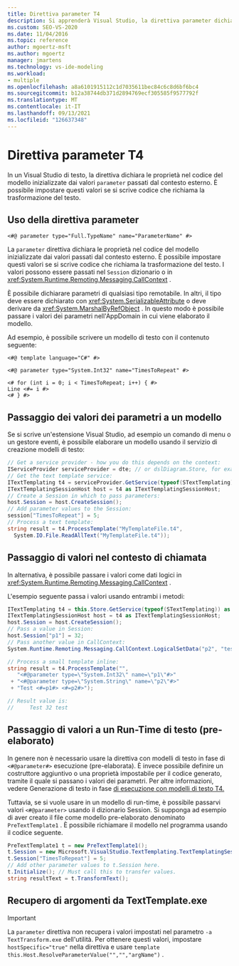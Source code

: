 ```yaml
---
title: Direttiva parameter T4
description: Si apprenderà Visual Studio, la direttiva parameter dichiara le proprietà nel codice del modello inizializzate dai valori passati dal contesto esterno.
ms.custom: SEO-VS-2020
ms.date: 11/04/2016
ms.topic: reference
author: mgoertz-msft
ms.author: mgoertz
manager: jmartens
ms.technology: vs-ide-modeling
ms.workload:
- multiple
ms.openlocfilehash: a8a6101915112c1d7035611bec84c6c8d6bf6bc4
ms.sourcegitcommit: b12a38744db371d2894769ecf305585f9577792f
ms.translationtype: MT
ms.contentlocale: it-IT
ms.lasthandoff: 09/13/2021
ms.locfileid: "126637348"
---
```

# <a name="t4-parameter-directive"></a>Direttiva parameter T4

In un Visual Studio di testo, la direttiva dichiara le proprietà nel codice del modello inizializzate dai valori `parameter` passati dal contesto esterno. È possibile impostare questi valori se si scrive codice che richiama la trasformazione del testo.

## <a name="using-the-parameter-directive"></a>Uso della direttiva parameter

```
<#@ parameter type="Full.TypeName" name="ParameterName" #>
```

 La `parameter` direttiva dichiara le proprietà nel codice del modello inizializzate dai valori passati dal contesto esterno. È possibile impostare questi valori se si scrive codice che richiama la trasformazione del testo. I valori possono essere passati nel `Session` dizionario o in <xref:System.Runtime.Remoting.Messaging.CallContext> .

 È possibile dichiarare parametri di qualsiasi tipo remotabile. In altri, il tipo deve essere dichiarato con <xref:System.SerializableAttribute> o deve derivare da <xref:System.MarshalByRefObject> . In questo modo è possibile passare i valori dei parametri nell'AppDomain in cui viene elaborato il modello.

 Ad esempio, è possibile scrivere un modello di testo con il contenuto seguente:

```
<#@ template language="C#" #>

<#@ parameter type="System.Int32" name="TimesToRepeat" #>

<# for (int i = 0; i < TimesToRepeat; i++) { #>
Line <#= i #>
<# } #>
```

## <a name="passing-parameter-values-to-a-template"></a>Passaggio dei valori dei parametri a un modello
 Se si scrive un'estensione Visual Studio, ad esempio un comando di menu o un gestore eventi, è possibile elaborare un modello usando il servizio di creazione modelli di testo:

```csharp
// Get a service provider - how you do this depends on the context:
IServiceProvider serviceProvider = dte; // or dslDiagram.Store, for example
// Get the text template service:
ITextTemplating t4 = serviceProvider.GetService(typeof(STextTemplating)) as ITextTemplating;
ITextTemplatingSessionHost host = t4 as ITextTemplatingSessionHost;
// Create a Session in which to pass parameters:
host.Session = host.CreateSession();
// Add parameter values to the Session:
session["TimesToRepeat"] = 5;
// Process a text template:
string result = t4.ProcessTemplate("MyTemplateFile.t4",
  System.IO.File.ReadAllText("MyTemplateFile.t4"));
```

## <a name="passing-values-in-the-call-context"></a>Passaggio di valori nel contesto di chiamata
 In alternativa, è possibile passare i valori come dati logici in <xref:System.Runtime.Remoting.Messaging.CallContext> .

 L'esempio seguente passa i valori usando entrambi i metodi:

```csharp
ITextTemplating t4 = this.Store.GetService(typeof(STextTemplating)) as ITextTemplating;
ITextTemplatingSessionHost host = t4 as ITextTemplatingSessionHost;
host.Session = host.CreateSession();
// Pass a value in Session:
host.Session["p1"] = 32;
// Pass another value in CallContext:
System.Runtime.Remoting.Messaging.CallContext.LogicalSetData("p2", "test");

// Process a small template inline:
string result = t4.ProcessTemplate("",
   "<#@parameter type=\"System.Int32\" name=\"p1\"#>"
 + "<#@parameter type=\"System.String\" name=\"p2\"#>"
 + "Test <#=p1#> <#=p2#>");

// Result value is:
//     Test 32 test
```

## <a name="passing-values-to-a-run-time-preprocessed-text-template"></a>Passaggio di valori a un Run-Time di testo (pre-elaborato)
 In genere non è necessario usare la direttiva con modelli di testo in fase di `<#@parameter#>` esecuzione (pre-elaborata). È invece possibile definire un costruttore aggiuntivo o una proprietà impostabile per il codice generato, tramite il quale si passano i valori dei parametri. Per altre informazioni, vedere Generazione di testo in fase [di esecuzione con modelli di testo T4.](../modeling/run-time-text-generation-with-t4-text-templates.md)

 Tuttavia, se si vuole usare in un modello di run-time, è possibile passarvi valori `<#@parameter>` usando il dizionario Session. Si supponga ad esempio di aver creato il file come modello pre-elaborato denominato `PreTextTemplate1` . È possibile richiamare il modello nel programma usando il codice seguente.

```csharp
PreTextTemplate1 t = new PreTextTemplate1();
t.Session = new Microsoft.VisualStudio.TextTemplating.TextTemplatingSession();
t.Session["TimesToRepeat"] = 5;
// Add other parameter values to t.Session here.
t.Initialize(); // Must call this to transfer values.
string resultText = t.TransformText();
```

## <a name="obtaining-arguments-from-texttemplateexe"></a>Recupero di argomenti da TextTemplate.exe

> [!IMPORTANT]
> La `parameter` direttiva non recupera i valori impostati nel parametro `-a` `TextTransform.exe` dell'utilità. Per ottenere questi valori, impostare `hostSpecific="true"` nella direttiva e usare `template` `this.Host.ResolveParameterValue("","","argName")` .
